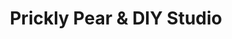 ---
title: "Prickly Pear & DIY Studio"
url: /la-grange/prickly-pear-und-diy-studio/
shop: Kleidung
---